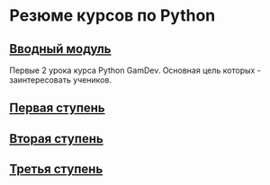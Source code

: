 # Резюме курсов по Python

## [Вводный модуль](https://github.com/IT-Compot/Python-methodologies/tree/main/first-stage/Introduction%20module)
Первые 2 урока курса Python GamDev. Основная цель которых - заинтересовать учеников.

## [Первая ступень]()

## [Вторая ступень](https://github.com/IT-Compot/Python-methodologies/tree/main/second-stage)

## [Третья ступень]()


